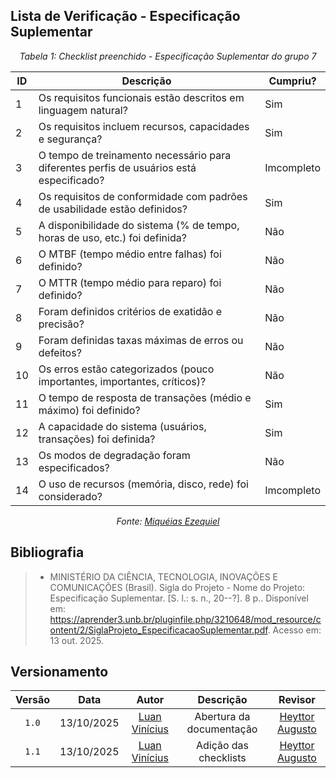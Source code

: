 ## Lista de Verificação - Especificação Suplementar

*<p style="text-align: center;">Tabela 1: Checklist preenchido - Especificação Suplementar do grupo 7</p>*

| ID | Descrição | Cumpriu? |
| --- | --- | --- |
| 1 | Os requisitos funcionais estão descritos em linguagem natural? | Sim |
| 2 | Os requisitos incluem recursos, capacidades e segurança? | Sim |
| 3 | O tempo de treinamento necessário para diferentes perfis de usuários está especificado? | Imcompleto |
| 4 | Os requisitos de conformidade com padrões de usabilidade estão definidos? | Sim |
| 5 | A disponibilidade do sistema (% de tempo, horas de uso, etc.) foi definida? | Não |
| 6 | O MTBF (tempo médio entre falhas) foi definido? | Não  |
| 7 | O MTTR (tempo médio para reparo) foi definido? | Não |
| 8 | Foram definidos critérios de exatidão e precisão? | Não |
| 9 | Foram definidas taxas máximas de erros ou defeitos? | Não |
| 10 | Os erros estão categorizados (pouco importantes, importantes, críticos)? |Não  |
| 11 | O tempo de resposta de transações (médio e máximo) foi definido? | Sim  |
| 12 | A capacidade do sistema (usuários, transações) foi definida? | Sim |
| 13 | Os modos de degradação foram especificados? | Não |
| 14 | O uso de recursos (memória, disco, rede) foi considerado? | Imcompleto  |

*<p style="text-align: center;">Fonte: [Miquéias Ezequiel](https://github.com/Kael-web7) </p>*

## Bibliografia 

> - MINISTÉRIO DA CIÊNCIA, TECNOLOGIA, INOVAÇÕES E COMUNICAÇÕES (Brasil). Sigla do Projeto - Nome do Projeto: Especificação Suplementar. [S. l.: s. n., 20--?]. 8 p.. Disponível em: <https://aprender3.unb.br/pluginfile.php/3210648/mod_resource/content/2/SiglaProjeto_EspecificacaoSuplementar.pdf>. Acesso em: 13 out. 2025.

## Versionamento

| Versão | Data       | Autor               | Descrição                       | Revisor |
|:--------:|:------------:|:---------------:|:-------------------------------:|:---------:|
| ``1.0``    | 13/10/2025 | [Luan Vinícius](https://github.com/luannvi)  | Abertura da documentação | [Heyttor Augusto](https://github.com/H3ytt0r62) |
|  ``1.1``   | 13/10/2025 | [Luan Vinícius](https://github.com/luannvi) | Adição das checklists   | [Heyttor Augusto](https://github.com/H3ytt0r62) |
